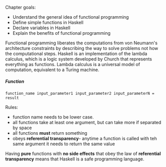 Chapter goals:
* Understand the general idea of functional programming
* Define simple functions in Haskell
* Declare variables in Haskell
* Explain the benefits of functional programming

Functional programming liberates the computations from von Neumann's architecture constraints by describing the way to solve problems not how the computational steps.
Haskell is an implementation of the lambda calculus, which is a logic system developed by Church that represents everything as functions. 
Lambda calculus is a universal model of computation, equivalent to a Turing machine.

##### Function
```
function_name input_parameter1 input_parameter2 input_parameterN = result
```
Rules:
- function name needs to be lower case.
- all functions take at least one argument, but can take more if separated by space
- all functions **must** return something
- obeys **referential transparency**- anytime a function is called with teh same argument it needs to return the same value

Having **pure** functions with **no side effects** that obey the law of **referential transparency** means that Haskell is a safe programming language.

